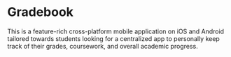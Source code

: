 # Gradebook
This is a feature-rich cross-platform mobile application on iOS and Android tailored towards students looking for a centralized app to personally keep track of their grades, coursework, and overall academic progress.

